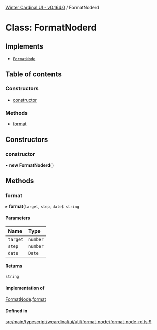 [Winter Cardinal UI - v0.164.0](../index.md) / FormatNoderd

# Class: FormatNoderd

## Implements

- [`FormatNode`](../interfaces/FormatNode.md)

## Table of contents

### Constructors

- [constructor](FormatNoderd.md#constructor)

### Methods

- [format](FormatNoderd.md#format)

## Constructors

### constructor

• **new FormatNoderd**()

## Methods

### format

▸ **format**(`target`, `step`, `date`): `string`

#### Parameters

| Name | Type |
| :------ | :------ |
| `target` | `number` |
| `step` | `number` |
| `date` | `Date` |

#### Returns

`string`

#### Implementation of

[FormatNode](../interfaces/FormatNode.md).[format](../interfaces/FormatNode.md#format)

#### Defined in

[src/main/typescript/wcardinal/ui/util/format-node/format-node-rd.ts:9](https://github.com/winter-cardinal/winter-cardinal-ui/blob/v0.164.0/src/main/typescript/wcardinal/ui/util/format-node/format-node-rd.ts#L9)
